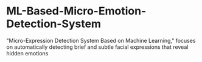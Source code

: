 # ML-Based-Micro-Emotion-Detection-System
"Micro-Expression Detection System Based on Machine Learning," focuses on automatically detecting brief and subtle facial expressions that reveal hidden emotions
